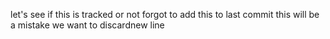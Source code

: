 let's see if this is tracked or not
forgot to add this to last commit
this will be a mistake we want to discardnew line
